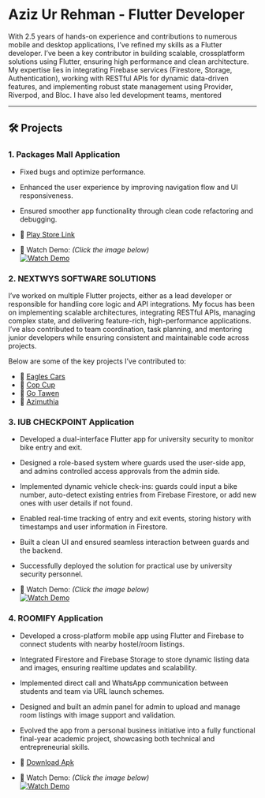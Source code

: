 # Aziz Ur Rehman - Flutter Developer

With 2.5 years of hands-on experience and contributions to numerous mobile and desktop applications, I’ve refined my skills as a Flutter developer. I’ve been a key contributor in building scalable, crossplatform solutions using Flutter, ensuring high performance and clean architecture. My expertise lies in integrating Firebase services (Firestore, Storage, Authentication), working with RESTful APIs for dynamic data-driven features, and implementing robust state management using Provider, Riverpod, and Bloc. I have also led development teams, mentored 

---

## 🛠 Projects

### 1. Packages Mall Application
- Fixed bugs and optimize performance.
- Enhanced the user experience by improving navigation flow and UI responsiveness.
- Ensured smoother app functionality through clean code refactoring and debugging.
  
- 🔗 [Play Store Link](https://play.google.com/store/apps/details?id=com.packagesmall.packagesmallapp&pcampaignid=web_share)  
- 🎥 Watch Demo: *(Click the image below)*  
[![Watch Demo](https://raw.githubusercontent.com/azizrh10/Aziz-Ur-Rehman---Flutter-Developer/main/packages-mall.png)](https://drive.google.com/file/d/1RrsTcfRt72AHuWVeFQfW-3WD7dN8mfzn/view?usp=sharing)

### 2. NEXTWYS SOFTWARE SOLUTIONS
I’ve worked on multiple Flutter projects, either as a lead developer or responsible for handling core logic and API integrations. My focus has been on implementing scalable architectures, integrating RESTful APIs, managing complex state, and delivering feature-rich, high-performance applications. I’ve also contributed to team coordination, task planning, and mentoring junior developers while ensuring consistent and maintainable code across projects.

Below are some of the key projects I’ve contributed to:
  
- 🔗 [Eagles Cars](https://www.linkedin.com/posts/nextwys_transportationapp-innovation-africantechsolutions-activity-7276911963287228417-KNYG?utm_source=share&utm_medium=member_desktop&rcm=ACoAAElgzf8BkJYtFn50gK5717xgJZURG8krXBU)  
- 🔗 [Cop Cup](https://www.linkedin.com/posts/nextwys_appdevelopment-foodtech-innovation-activity-7276115179308806144-dhVW?utm_source=share&utm_medium=member_desktop&rcm=ACoAAElgzf8BkJYtFn50gK5717xgJZURG8krXBU)
- 🔗 [Go Tawen](https://www.linkedin.com/posts/nextwys_transportationapp-techinnovation-ridehailing-activity-7275747075537911808-zdfH?utm_source=share&utm_medium=member_desktop&rcm=ACoAAElgzf8BkJYtFn50gK5717xgJZURG8krXBU)
- 🔗 [Azimuthia](https://www.linkedin.com/posts/nextwys_transportationapp-techinnovation-ridehailing-activity-7275747075537911808-zdfH?utm_source=share&utm_medium=member_desktop&rcm=ACoAAElgzf8BkJYtFn50gK5717xgJZURG8krXBU)


### 3. IUB CHECKPOINT Application
- Developed a dual-interface Flutter app for university security to monitor bike entry and exit.
- Designed a role-based system where guards used the user-side app, and admins controlled access approvals from the admin side.
- Implemented dynamic vehicle check-ins: guards could input a bike number, auto-detect existing entries from Firebase Firestore, or add new ones with user details if not found.
- Enabled real-time tracking of entry and exit events, storing history with timestamps and user information in Firestore.
- Built a clean UI and ensured seamless interaction between guards and the backend.
- Successfully deployed the solution for practical use by university security personnel.
   
- 🎥 Watch Demo: *(Click the image below)*  
[![Watch Demo](https://raw.githubusercontent.com/azizrh10/Aziz-Ur-Rehman---Flutter-Developer/main/IUB-CHECKPOINT.png)](https://drive.google.com/file/d/1w_n4ZC2aHk-C32UwUQGHay6yZ2jOzIOB/view?usp=sharing)


### 4. ROOMIFY Application
- Developed a cross-platform mobile app using Flutter and Firebase to connect students with nearby hostel/room listings.
- Integrated Firestore and Firebase Storage to store dynamic listing data and images, ensuring realtime updates and scalability.
- Implemented direct call and WhatsApp communication between students and team via URL launch schemes.
- Designed and built an admin panel for admin to upload and manage room listings with image support and validation.
- Evolved the app from a personal business initiative into a fully functional final-year academic project, showcasing both technical and entrepreneurial skills.

- 🔗 [Download Apk](https://drive.google.com/file/d/1HaUpbtY3RBUIuTgRwSAwgjVZgC3ekO6u/view?usp=sharing) 
- 🎥 Watch Demo: *(Click the image below)*  
[![Watch Demo](https://raw.githubusercontent.com/azizrh10/Aziz-Ur-Rehman---Flutter-Developer/main/Roomify.png)](https://drive.google.com/file/d/10-bBF3_dBgkao8vtr7wLR2KpJSJLQRVq/view?usp=sharing)
